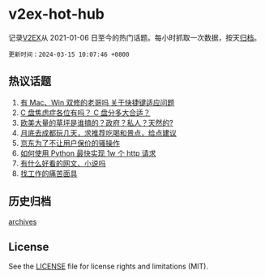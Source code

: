 # v2ex-hot-hub

 记录[V2EX](https://www.v2ex.com/)从 2021-01-06 日至今的热门话题。每小时抓取一次数据，按天[归档](archives)。

`更新时间：2024-03-15 10:07:46 +0800`

## 热议话题

1. [有 Mac、Win 双修的老哥吗 关于快捷键适应问题](https://www.v2ex.com/t/1023495)
1. [C 盘焦虑症各位有吗？ C 盘分多大合适？](https://www.v2ex.com/t/1023651)
1. [欧美大量的草坪是谁搞的？政府？私人？天然的?](https://www.v2ex.com/t/1023720)
1. [月底去成都玩几天，求推荐吃喝和景点，给点建议](https://www.v2ex.com/t/1023601)
1. [京东为了不让用户保价的骚操作](https://www.v2ex.com/t/1023544)
1. [如何使用 Python 最快实现 1w 个 http 请求](https://www.v2ex.com/t/1023545)
1. [有什么好看的网文、小说吗](https://www.v2ex.com/t/1023699)
1. [找工作的痛苦面具](https://www.v2ex.com/t/1023523)

## 历史归档

[archives](archives)

## License

See the [LICENSE](LICENSE) file for license rights and limitations (MIT).
